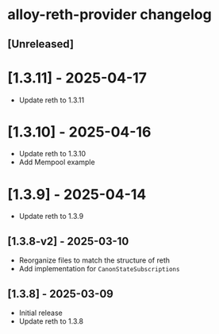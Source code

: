 <!-- Keep a Changelog guide -> https://keepachangelog.com -->

# alloy-reth-provider changelog

## [Unreleased]

# [1.3.11] - 2025-04-17
- Update reth to 1.3.11

# [1.3.10] - 2025-04-16
- Update reth to 1.3.10
- Add Mempool example

# [1.3.9] - 2025-04-14
- Update reth to 1.3.9

## [1.3.8-v2] - 2025-03-10
- Reorganize files to match the structure of reth
- Add implementation for `CanonStateSubscriptions`

## [1.3.8] - 2025-03-09
- Initial release
- Update reth to 1.3.8